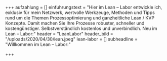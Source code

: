 +++
aufzahlung = []
einfuhrungstext = "Hier im Lean – Labor entwickle ich, exklusiv für mein Netzwerk, wertvolle  Werkzeuge, Methoden und Tipps rund um die Themen Prozessoptimierung und ganzheitliche Lean / KVP Konzepte. Damit machen Sie Ihre Prozesse robuster, schneller und kostengünstiger. Selbstverständlich kostenlos und unverbindlich.  Neu im Lean – Labor:"
header = "LeanLabor"
header_bild = "/uploads/2020/04/30/lean.jpeg"
lean-labor = []
subheadline = "Willkommen im Lean – Labor:"

+++
